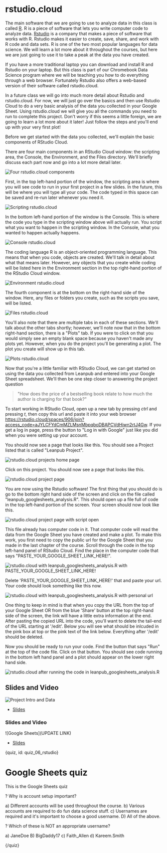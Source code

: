 # rstudio.cloud

The main software that we are going to use to analyze data in this class is called [R](https://www.r-project.org/). R is a piece of software that lets you write computer code to analyze data. [Rstudio](https://www.rstudio.com/) is a company that makes a piece of software that works with R. Rstudio makes it easier to create, save, share, and work with R code and data sets. R is one of the two most popular languages for data science. We will learn a lot more about it throughout the courses, but here we are just going to use it to take a peak at the data you have created. 

If you have a more traditional laptop you can download and install R and Rstudio on your laptop. But this class is part of our Chromebook Data Science program where we will be teaching you how to do everything through a web browser. Fortunately Rstudio also offers a web-based version of their software called rstudio.cloud.

In a future class we will go into much more detail about Rstudio and rstudio.cloud. For now, we will just go over the basics and then use Rstudio Cloud to do a very basic analysis of the data you collected in your Google Sheet. Using rstudio.cloud we will give you all the commands you need to run to complete this project. Don't worry if this seems a little foreign, we are going to learn a lot more about it later! Just follow the steps and you'll end up with your very first plot! 

Before we get started with the data you collected, we'll explain the basic components of RStudio Cloud.

There are four main components in an RStudio Cloud window: the scripting area, the Console, the Environment, and the Files directory. We'll briefly discuss each part now and go into a lot more detail later.

![Four rstudio.cloud components]()

First, in the top left-hand portion of the window, the scripting area is where you will see code to run in your first project in a few slides. In the future, this will be where you will type all your code. The code typed in this space can be saved and re-run later whenever you need it.

![Scripting rstudio.cloud]()

In the bottom left-hand portion of the window is the Console. This is where the code you type in the scripting window above will actually run. You script what you want to happen in the scripting window. In the Console, what you wanted to happen actually happens.

![Console rstudio.cloud]()

The coding language R is an object-oriented programming language. This means that when you code, objects are created. We'll talk in detail about what that means later. However, any objects that you create while coding will be listed here in the Environment section in the top right-hand portion of the RStudio Cloud window.

![Environment rstudio.cloud]()

The fourth component is at the bottom on the right-hand side of the window. Here, any files or folders you create, such as the scripts you save, will be listed.

![Files rstudio.cloud]()

You'll also note that there are multiple tabs in each of these sections. We'll talk about the other tabs shortly; however, we'll note now that in the bottom right-hand section, there is a "Plots" tab. If you were to click on that you would simply see an empty blank space because you haven't made any plots yet. However, when you do the project you'll be generating a plot. The plot you create will show up in this tab. 

![Plots rstudio.cloud]()


Now that you're a little familiar with RStudio Cloud, we can get started on using the data you collected from Leanpub and entered into your Google Sheet spreadsheet. We'll then be one step closer to answering the project question

> "How does the price of a bestselling book relate to how much the author is charging for that book?"

To start working in RStudio Cloud, open up a new tab by pressing _ctrl_ and pressing _t_, then copy this url and paste it into your web browser https://rstudio.cloud/spaces/906/join?access_code=aJYLCFYdCmMZLMsnMbpqboDBAPCVdHiwn2rtJ4Gw. If you get a log in page, press the button to "Log in with Google" just like you did when you were setting up your account. 

You should now see a page that looks like this. You should see a Project listed that is called "Leanpub Project".

![rstudio.cloud projects home page]()
 
Click on this project. You should now see a page that looks like this. 

![rstudio.cloud project page]()

You are now using the Rstudio software! The first thing that you should do is go to the bottom right hand side of the screen and click on the file called "leanpub_googlesheets_analysis.R". This should open up a file full of code in the top left-hand portion of the screen. Your screen should now look like this. 

![rstudio.cloud project page with script open]()

This file already has computer code in it. That computer code will read the data from the Google Sheet you have created and make a plot. To make this work, you first need to copy the public url for the Google Sheet that you made in the last chapter of the course. Scroll through the code in the top left-hand panel of RStudio Cloud. Find the place in the computer code that says "PASTE_YOUR_GOOGLE_SHEET_LINK_HERE!".

![rstudio.cloud with leanpub_googlesheets_analysis.R with PASTE_YOUR_GOOGLE_SHEET_LINK_HERE!]()

Delete 'PASTE_YOUR_GOOGLE_SHEET_LINK_HERE!' that and paste your url. Your code should look something like this now. 

![rstudio.cloud with leanpub_googlesheets_analysis.R with personal url]()

One thing to keep in mind is that when you copy the URL from the top of your Google Sheet OR from the blue 'Share' button at the top right-hand side of the screen, the link will have a little extra information at the end. After pasting the copied URL into the code, you'll want to delete the tail-end of the URL starting at '/edit'. Below you will see what should be inlcuded in the pink box at top or the pink text of the link below. Everything after '/edit' should be deleted. 

Now you should be ready to run your code. Find the button that says "Run" at the top of the code file. Click on that button. You should see code running in the bottom left hand panel and a plot should appear on the lower right hand side. 

![rstudio.cloud after running the code in leanpub_googlesheets_analysis.R]()


## Slides and Video

![Project Intro and Data]()

* [Slides](https://docs.google.com/presentation/d/1auByZV5pghzELH-SMKLwxrZtigtXd-PC4Q5SrcT4qlE/edit?usp=sharing)



### Slides and Video

![Google Sheets](UPDATE LINK)

* [Slides](https://docs.google.com/presentation/d/1EPt7DuMZOqJMElDNMi3PWO66OytMlWPoc-RsopdVxNM/edit?usp=sharing)


{quiz, id: quiz_06_rstudio}

# Google Sheets quiz

This is the Google Sheets quiz

? Why is account setup important?

a) Different accounts will be used throughout the course.
b) Various accounts are required to do fun data science stuff.
c) Usernames are required and it's important to choose a good username.
D) All of the above.

? Which of these is NOT an appropriate username?

a) JaneDoe
B) BigDaddy17
c) Faith_Allen
d) Kareem.Smith


{/quiz}